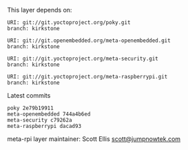 This layer depends on:

    URI: git://git.yoctoproject.org/poky.git
    branch: kirkstone

    URI: git://git.openembedded.org/meta-openembedded.git
    branch: kirkstone

    URI: git://git.yoctoproject.org/meta-security.git
    branch: kirkstone

    URI: git://git.yoctoproject.org/meta-raspberrypi.git
    branch: kirkstone

Latest commits

    poky 2e79b19911
    meta-openembedded 744a4b6ed
    meta-security c79262a
    meta-raspberrypi dacad93

meta-rpi layer maintainer: Scott Ellis <scott@jumpnowtek.com>
